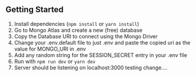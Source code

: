 ## Getting Started
1. Install dependencies (`npm install` or `yarn install`)
2. Go to Mongo Atlas and create a new (free) database
3. Copy the Database URI to connect using the Mongo Driver
4. Change your .env.default file to just .env and paste the copied uri as the value for MONGO_URI in .env
5. Add any random string for the SESSION_SECRET entry in your .env file
6. Run with `npm run dev` or `yarn dev`
7. Server should be listening on localhost:3000
testing change....